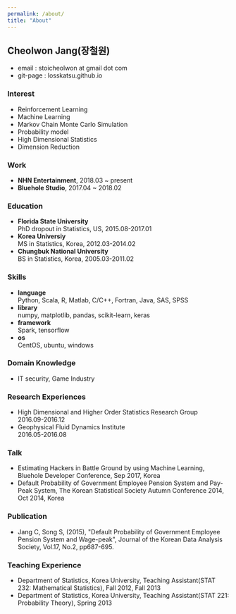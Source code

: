 ```yaml
---
permalink: /about/
title: "About"
---
```


## Cheolwon Jang(장철원)

* email    : stoicheolwon at gmail dot com
* git-page : losskatsu.github.io

### Interest
* Reinforcement Learning
* Machine Learning
* Markov Chain Monte Carlo Simulation
* Probability model
* High Dimensional Statistics
* Dimension Reduction

### Work

* **NHN Entertainment**, 2018.03 ~ present
* **Bluehole Studio**, 2017.04 ~ 2018.02

### Education
* **Florida State University**  
        PhD dropout in Statistics, US, 2015.08-2017.01
* **Korea Universiy**  
        MS in Statistics, Korea, 2012.03-2014.02
* **Chungbuk National University**  
        BS in Statistics, Korea, 2005.03-2011.02

### Skills
* **language**  
    Python, Scala, R, Matlab, C/C++, Fortran, Java, SAS, SPSS
* **library**  
    numpy, matplotlib, pandas, scikit-learn, keras
* **framework**  
    Spark, tensorflow
* **os**  
    CentOS, ubuntu, windows

### Domain Knowledge
* IT security, Game Industry

### Research Experiences
* High Dimensional and Higher Order Statistics Research Group  
    2016.09-2016.12
* Geophysical Fluid Dynamics Institute  
    2016.05-2016.08

### Talk
* Estimating Hackers in Battle Ground by using Machine Learning, 
    Bluehole Developer Conference, Sep 2017, Korea
* Default Probability of Government Employee Pension System and Pay-Peak System, 
    The Korean Statistical Society Autumn Conference 2014, Oct 2014, Korea
           
### Publication
* Jang C, Song S, (2015), "Default Probability of Government Employee Pension System and Wage-peak", 
Journal of the Korean Data Analysis Society, Vol.17, No.2, pp687-695.

### Teaching Experience
* Department of Statistics, Korea University, 
    Teaching Assistant(STAT 232: Mathematical Statistics), Fall 2012, Fall 2013
* Department of Statistics, Korea University,
    Teaching Assistant(STAT 221: Probability Theory), Spring 2013
